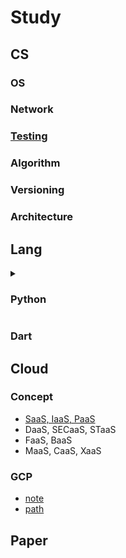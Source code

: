 <h1>Study</h1>
<h2>CS</h2>
<h3>OS</h3>
<h3>Network</h3>
<h3><a href="https://github.com/AshbeeKim/cs-archive/wiki/Testing">Testing</a></h3>
<h3>Algorithm</h3>
<h3>Versioning</h3>
<h3>Architecture</h3>
<h2>Lang</h2>
<details>
    <summary><h3>Python</h3></summary>
    <ul>
        <li><a href="https://github.com/AshbeeKim/cs-archive/wiki/Python">basic</a></li>
        <li>package manage tools</li>
        <li>web</li>
        <li>llm</li>
    </ul>
</details>
<h3>Dart</h3>
<h2>Cloud</h2>
<h3>Concept</h3>
<ul>
    <li><a href="https://github.com/AshbeeKim/cs-archive/wiki/Concept-SIPaaS">SaaS, IaaS, PaaS</a></li>
    <li>DaaS, SECaaS, STaaS</li>
    <li>FaaS, BaaS</li>
    <li>MaaS, CaaS, XaaS</li>
</ul>
<h3>GCP</h3>
<ul>
    <li><a href="https://github.com/AshbeeKim/cs-archive/wiki/GCP-note">note</a></li>
    <li><a href="https://github.com/AshbeeKim/cs-archive/wiki/GCP-path">path</a></li>
</ul>
<h2>Paper</h2>